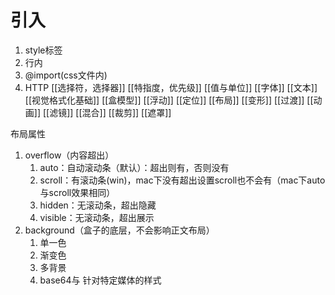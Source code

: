 # 引入
1. style标签
2. 行内
3. @import(css文件内)
4. HTTP
[[选择符，选择器]]
[[特指度，优先级]]
[[值与单位]]
[[字体]]
[[文本]]
[[视觉格式化基础]]
[[盒模型]]
[[浮动]]
[[定位]]
[[布局]]
[[变形]]
[[过渡]]
[[动画]]
[[滤镜]]
[[混合]]
[[裁剪]]
[[遮罩]]

布局属性
1. overflow（内容超出）
	1. auto：自动滚动条（默认）：超出则有，否则没有
	2. scroll：有滚动条(win)，mac下没有超出设置scroll也不会有（mac下auto与scroll效果相同）
	3. hidden：无滚动条，超出隐藏
	4. visible：无滚动条，超出展示
2. background（盒子的底层，不会影响正文布局）
	1. 单一色
	2. 渐变色
	3. 多背景
	4. base64与 
针对特定媒体的样式